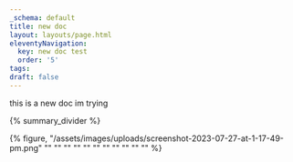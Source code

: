 ```yaml
---
_schema: default
title: new doc
layout: layouts/page.html
eleventyNavigation:
  key: new doc test
  order: '5'
tags:
draft: false
---
```

this is a new doc im trying



{% summary_divider %}

{% figure, "/assets/images/uploads/screenshot-2023-07-27-at-1-17-49-pm.png" "" "" "" "" "" "" "" "" "" "" "" %}